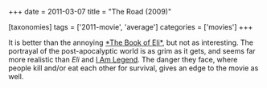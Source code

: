 +++
date = 2011-03-07
title = "The Road (2009)"

[taxonomies]
tags = ['2011-movie', 'average']
categories = ['movies']
+++

It is better than the annoying [\*The Book of Eli\*], but not as
interesting. The portrayal of the post-apocalyptic world is as grim as
it gets, and seems far more realistic than *Eli* and [I Am Legend]. The
danger they face, where people kill and/or eat each other for survival,
gives an edge to the movie as well.

  [\*The Book of Eli\*]: http://tshepang.net/recent-movies-2010-10-25
  [I Am Legend]: http://tshepang.net/i-am-legend
